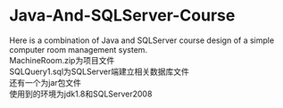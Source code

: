 # Java-And-SQLServer-Course
Here is a combination of Java and SQLServer course design of a simple computer room management system.  
MachineRoom.zip为项目文件  
SQLQuery1.sql为SQLServer端建立相关数据库文件  
还有一个为jar包文件  
使用到的环境为jdk1.8和SQLServer2008
